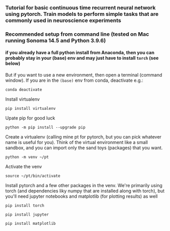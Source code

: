 ### Tutorial for basic continuous time recurrent neural network using pytorch. Train models to perform simple tasks that are commonly used in neuroscience experiments


### Recommended setup from command line (tested on Mac running Sonoma 14.5 and Python 3.9.6)
#### if you already have a full python install from Anaconda, then you can probably stay in your (base) env and may just have to install `torch` (see below)

But if you want to use a new environment, then open a terminal (command window). If you are in the `(base)` env from conda, deactivate e.g.:

`conda deactivate` 

Install virtualenv

`pip install virtualenv`

Upate pip for good luck

`python -m pip install --upgrade pip`

Create a virtualenv (calling mine pt for pytorch, but you can pick whatever name is useful for you). Think of the virtual environment like a small sandbox, and you can import only the sand toys (packages) that you want. 

`python -m venv ~/pt`

Activate the venv

`source ~/pt/bin/activate`

Install pytorch and a few other packages in the venv. We're primarily using torch (and dependencies liky numpy that are installed along with torch), but you'll need jupyter notebooks and matplotlib (for plotting results) as well

`pip install torch`

`pip install jupyter`

`pip install matplotlib`
